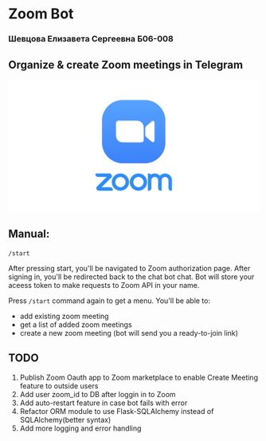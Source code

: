 # Zoom Bot

### Шевцова Елизавета Сергеевна Б06-008
## Organize & create Zoom meetings in Telegram


![title](Zoom-icon-logo1.png)

## Manual:

`/start`

After pressing start, you'll be navigated to Zoom authorization page. After signing in, you'll  be redirected back to the chat bot chat. Bot will store your aceess token to make requests to Zoom API in your name.

Press `/start` command again to get a menu. You'll be able to:
- add existing zoom meeting
- get a list of added zoom meetings
- create a new zoom meeting (bot will send you a ready-to-join link)

## TODO
1. Publish Zoom Oauth app to Zoom marketplace to enable Create Meeting feature to outside users
2. Add user zoom_id to DB after loggin in to Zoom
3. Add auto-restart feature in case bot fails with error
4. Refactor ORM module to use Flask-SQLAlchemy instead of SQLAlchemy(better syntax)
5. Add more logging and error handling